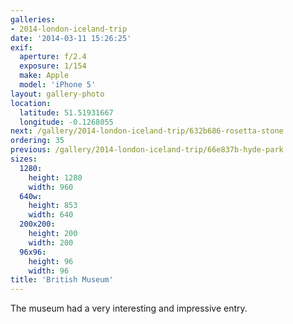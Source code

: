 ```yaml
---
galleries:
- 2014-london-iceland-trip
date: '2014-03-11 15:26:25'
exif:
  aperture: f/2.4
  exposure: 1/154
  make: Apple
  model: 'iPhone 5'
layout: gallery-photo
location:
  latitude: 51.51931667
  longitude: -0.1268055
next: /gallery/2014-london-iceland-trip/632b686-rosetta-stone
ordering: 35
previous: /gallery/2014-london-iceland-trip/66e837b-hyde-park
sizes:
  1280:
    height: 1280
    width: 960
  640w:
    height: 853
    width: 640
  200x200:
    height: 200
    width: 200
  96x96:
    height: 96
    width: 96
title: 'British Museum'
---
```


The museum had a very interesting and impressive entry.
